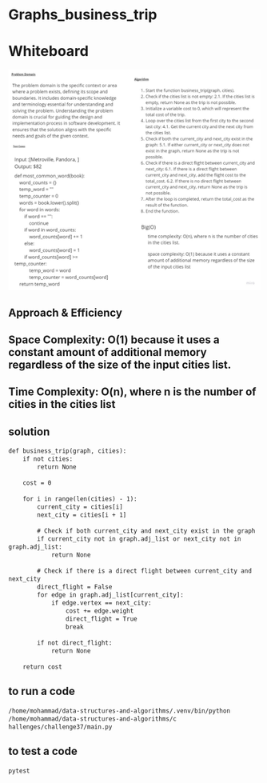 # Graphs_business_trip
# Whiteboard 
![](../../challenges/image/chall37.jpg)
## Approach & Efficiency

## Space Complexity: O(1) because it uses a constant amount of additional memory regardless of the size of the input cities list.
## Time Complexity:  O(n), where n is the number of cities in the cities list

## solution
```
def business_trip(graph, cities):
    if not cities:
        return None

    cost = 0

    for i in range(len(cities) - 1):
        current_city = cities[i]
        next_city = cities[i + 1]

        # Check if both current_city and next_city exist in the graph
        if current_city not in graph.adj_list or next_city not in graph.adj_list:
            return None

        # Check if there is a direct flight between current_city and next_city
        direct_flight = False
        for edge in graph.adj_list[current_city]:
            if edge.vertex == next_city:
                cost += edge.weight
                direct_flight = True
                break

        if not direct_flight:
            return None

    return cost

```
## to run a code 
```
/home/mohammad/data-structures-and-algorithms/.venv/bin/python /home/mohammad/data-structures-and-algorithms/c
hallenges/challenge37/main.py
```
## to test a code 
```
pytest
```
